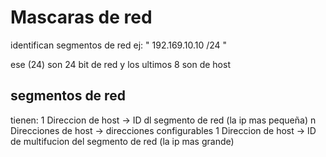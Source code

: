 # Mascaras de red

identifican segmentos de red ej:
" 192.169.10.10 /24 "

ese (24) son 24 bit de red
y los ultimos 8 son de host

## segmentos de red

tienen:
    1 Direccion de host -> ID dl segmento de red (la ip mas pequeña)
    n Direcciones de host -> direcciones configurables 
    1 Direccion de host -> ID de multifucion del segmento de red (la ip mas grande)

